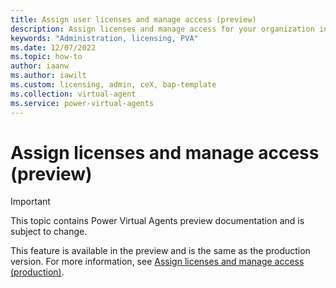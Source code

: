 ```yaml
---
title: Assign user licenses and manage access (preview)
description: Assign licenses and manage access for your organization in Power Virtual Agents preview.
keywords: "Administration, licensing, PVA"
ms.date: 12/07/2022
ms.topic: how-to
author: iaanw
ms.author: iawilt
ms.custom: licensing, admin, ceX, bap-template
ms.collection: virtual-agent
ms.service: power-virtual-agents
---
```


# Assign licenses and manage access (preview)

> [!IMPORTANT]
> This topic contains Power Virtual Agents preview documentation and is subject to change.

This feature is available in the preview and is the same as the production version. For more information, see [Assign licenses and manage access (production)](../requirements-licensing.md).
